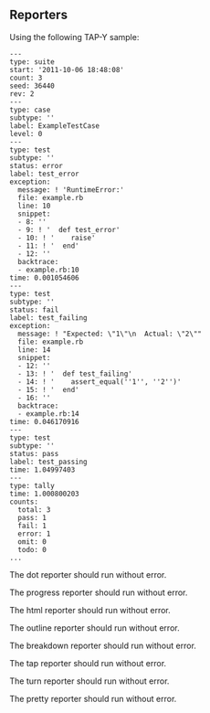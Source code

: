 ## Reporters

Using the following TAP-Y sample:

    ---
    type: suite
    start: '2011-10-06 18:48:08'
    count: 3
    seed: 36440
    rev: 2
    ---
    type: case
    subtype: ''
    label: ExampleTestCase
    level: 0
    ---
    type: test
    subtype: ''
    status: error
    label: test_error
    exception:
      message: ! 'RuntimeError:'
      file: example.rb
      line: 10
      snippet:
      - 8: ''
      - 9: ! '  def test_error'
      - 10: ! '    raise'
      - 11: ! '  end'
      - 12: ''
      backtrace:
      - example.rb:10
    time: 0.001054606
    ---
    type: test
    subtype: ''
    status: fail
    label: test_failing
    exception:
      message: ! "Expected: \"1\"\n  Actual: \"2\""
      file: example.rb
      line: 14
      snippet:
      - 12: ''
      - 13: ! '  def test_failing'
      - 14: ! '    assert_equal(''1'', ''2'')'
      - 15: ! '  end'
      - 16: ''
      backtrace:
      - example.rb:14
    time: 0.046170916
    ---
    type: test
    subtype: ''
    status: pass
    label: test_passing
    time: 1.04997403
    ---
    type: tally
    time: 1.000800203
    counts:
      total: 3
      pass: 1
      fail: 1
      error: 1
      omit: 0
      todo: 0
    ...

The dot reporter should run without error.

The progress reporter should run without error.

The html reporter should run without error.

The outline reporter should run without error.

The breakdown reporter should run without error.

The tap reporter should run without error.

The turn reporter should run without error.

The pretty reporter should run without error.


